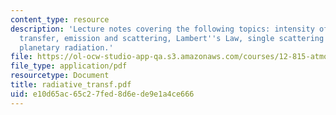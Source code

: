 ```yaml
---
content_type: resource
description: 'Lecture notes covering the following topics: intensity of radiation
  transfer, emission and scattering, Lambert''s Law, single scattering albedo and
  planetary radiation.'
file: https://ol-ocw-studio-app-qa.s3.amazonaws.com/courses/12-815-atmospheric-radiation-fall-2006/e10d65ac65c27fed8d6ede9e1a4ce666_radiative_transf.pdf
file_type: application/pdf
resourcetype: Document
title: radiative_transf.pdf
uid: e10d65ac-65c2-7fed-8d6e-de9e1a4ce666
---
```

